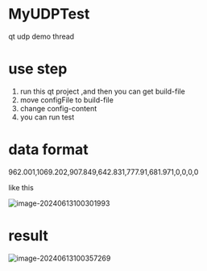 # MyUDPTest
 qt udp demo thread

# use step

1. run this qt project ,and then you can get  build-file
2. move configFile to build-file
3. change config-content 
4. you can run test 



# data format



962.001,1069.202,907.849,642.831,777.91,681.971,0,0,0,0

like this

![image-20240613100301993](C:\Users\帅宇昕\AppData\Roaming\Typora\typora-user-images\image-20240613100301993.png)

# result

![image-20240613100357269](C:\Users\帅宇昕\AppData\Roaming\Typora\typora-user-images\image-20240613100357269.png)
